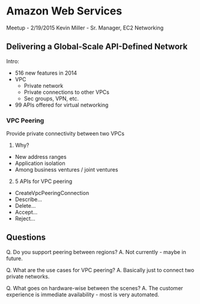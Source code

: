 # Amazon Web Services
Meetup - 2/19/2015
Kevin Miller - Sr. Manager, EC2 Networking

## Delivering a Global-Scale API-Defined Network

Intro:
* 516 new features in 2014
* VPC
  - Private network
  - Private connections to other VPCs
  - Sec groups, VPN, etc.
* 99 APIs offered for virtual networking

### VPC Peering

Provide private connectivity between two VPCs

1) Why?
  * New address ranges
  * Application isolation
  * Among business ventures / joint ventures

2) 5 APIs for VPC peering
  * CreateVpcPeeringConnection
  * Describe...
  * Delete...
  * Accept...
  * Reject...

## Questions

Q. Do you support peering between regions?
A. Not currently - maybe in future.

Q. What are the use cases for VPC peering?
A. Basically just to connect two private networks.

Q. What goes on hardware-wise between the scenes?
A. The customer experience is immediate availability - most is very automated.

